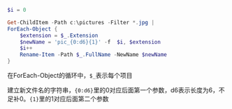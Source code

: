 ```powershell
$i = 0

Get-ChildItem -Path c:\pictures -Filter *.jpg |
ForEach-Object {
    $extension = $_.Extension
    $newName = 'pic_{0:d6}{1}' -f  $i, $extension
    $i++
    Rename-Item -Path $_.FullName -NewName $newName
}
```

在ForEach-Object的循环中，`$_`表示每个项目

建立新文件名的字符串，`{0:d6}`里的0对应后面第一个参数，d6表示长度为6，不足补0。`{1}`里的1对应后面第二个参数